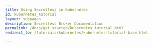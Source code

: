 ```yaml
---
title: Using Secretless in Kubernetes
id: kubernetes_tutorial
layout: subpages
description: Secretless Broker Documentation
permalink: /docs/get_started/kubernetes_tutorial.html
redirect_to: /tutorials/kubernetes/kubernetes-tutorial-base.html

---
```

